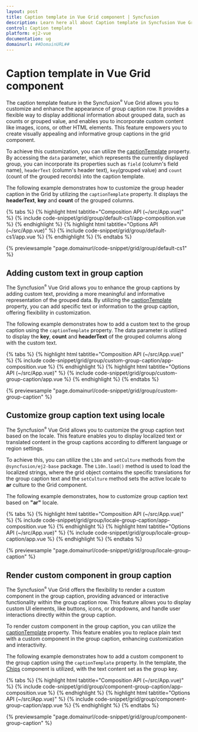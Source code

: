 ```yaml
---
layout: post
title: Caption template in Vue Grid component | Syncfusion
description: Learn here all about Caption template in Syncfusion Vue Grid component of Syncfusion Essential JS 2 and more.
control: Caption template 
platform: ej2-vue
documentation: ug
domainurl: ##DomainURL##
---
```


# Caption template in Vue Grid component

The caption template feature in the Syncfusion<sup style="font-size:70%">&reg;</sup> Vue Grid allows you to customize and enhance the appearance of group caption row. It provides a flexible way to display additional information about grouped data, such as counts or grouped value, and enables you to incorporate custom content like images, icons, or other HTML elements. This feature empowers you to create visually appealing and informative group captions in the grid component.

To achieve this customization, you can utilize the [captionTemplate](https://ej2.syncfusion.com/vue/documentation/api/grid/groupSettings/#captiontemplate) property. By accessing the `data` parameter, which represents the currently displayed group, you can incorporate its properties such as `field` (column's field name), `headerText` (column's header text), `key`(grouped value) and `count` (count of the grouped records) into the caption template.

The following example demonstrates how to customize the group header caption in the Grid by utilizing  the `captionTemplate` property. It displays the **headerText**, **key** and **count** of the grouped columns.

{% tabs %}
{% highlight html tabtitle="Composition API (~/src/App.vue)" %}
{% include code-snippet/grid/group/default-cs1/app-composition.vue %}
{% endhighlight %}
{% highlight html tabtitle="Options API (~/src/App.vue)" %}
{% include code-snippet/grid/group/default-cs1/app.vue %}
{% endhighlight %}
{% endtabs %}
        
{% previewsample "page.domainurl/code-snippet/grid/group/default-cs1" %}

## Adding custom text in group caption

The Syncfusion<sup style="font-size:70%">&reg;</sup> Vue Grid allows you to enhance the group captions by adding custom text, providing a more meaningful and informative representation of the grouped data. By utilizing the [captionTemplate](https://ej2.syncfusion.com/vue/documentation/api/grid/groupSettings/#captiontemplate) property, you can add specific text or information to the group caption, offering flexibility in customization.

The following example demonstrates how to add a custom text to the group caption using the `captionTemplate` property. The data parameter is utilized to display the  **key**, **count** and **headerText** of the grouped columns along with the custom text. 

{% tabs %}
{% highlight html tabtitle="Composition API (~/src/App.vue)" %}
{% include code-snippet/grid/group/custom-group-caption/app-composition.vue %}
{% endhighlight %}
{% highlight html tabtitle="Options API (~/src/App.vue)" %}
{% include code-snippet/grid/group/custom-group-caption/app.vue %}
{% endhighlight %}
{% endtabs %}
        
{% previewsample "page.domainurl/code-snippet/grid/group/custom-group-caption" %}

## Customize group caption text using locale

The Syncfusion<sup style="font-size:70%">&reg;</sup> Vue Grid allows you to customize the group caption text based on the locale. This feature enables you to display localized text or translated content in the group captions according to different language or region settings.

To achieve this, you can utilize the `L10n` and `setCulture` methods from the `@syncfusion/ej2-base` package. The `L10n.load()` method is used to load the localized strings, where the grid object contains the specific translations for the group caption text and the `setCulture` method sets the active locale to **ar** culture to the Grid component.

The following example demonstrates, how to customize group caption text based on **"ar"** locale.

{% tabs %}
{% highlight html tabtitle="Composition API (~/src/App.vue)" %}
{% include code-snippet/grid/group/locale-group-caption/app-composition.vue %}
{% endhighlight %}
{% highlight html tabtitle="Options API (~/src/App.vue)" %}
{% include code-snippet/grid/group/locale-group-caption/app.vue %}
{% endhighlight %}
{% endtabs %}
        
{% previewsample "page.domainurl/code-snippet/grid/group/locale-group-caption" %}

## Render custom component in group caption

The Syncfusion<sup style="font-size:70%">&reg;</sup> Vue Grid offers the flexibility to render a custom component in the group caption, providing advanced or interactive functionality within the group caption row. This feature allows you to display custom UI elements, like buttons, icons, or dropdowns, and handle user interactions directly within the group caption. 

To render custom component in the group caption, you can utilize the [captionTemplate](https://ej2.syncfusion.com/vue/documentation/api/grid/groupSettings/#captiontemplate) property. This feature enables you to replace plain text with a custom component in the group caption, enhancing customization and interactivity.

The following example demonstrates how to add a custom component to the group caption using the `captionTemplate` property. In the template, the [Chips](https://ej2.syncfusion.com/vue/documentation/chips/getting-started) component is utilized, with the text content set as the group key.

{% tabs %}
{% highlight html tabtitle="Composition API (~/src/App.vue)" %}
{% include code-snippet/grid/group/component-group-caption/app-composition.vue %}
{% endhighlight %}
{% highlight html tabtitle="Options API (~/src/App.vue)" %}
{% include code-snippet/grid/group/component-group-caption/app.vue %}
{% endhighlight %}
{% endtabs %}
        
{% previewsample "page.domainurl/code-snippet/grid/group/component-group-caption" %}